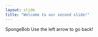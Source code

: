 ```yaml
---
layout: slide
title: "Welcome to our second slide!"
---
```

SpongeBob
Use the left arrow to go back!
